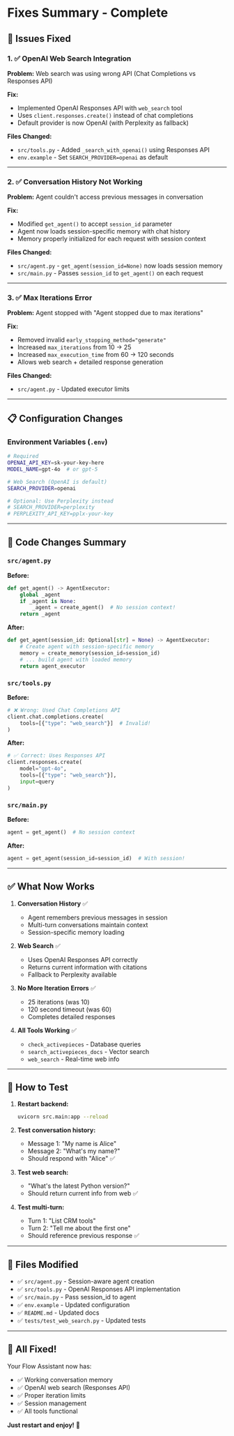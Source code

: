 # Fixes Summary - Complete

## 🎯 Issues Fixed

### 1. ✅ OpenAI Web Search Integration
**Problem:** Web search was using wrong API (Chat Completions vs Responses API)

**Fix:**
- Implemented OpenAI Responses API with `web_search` tool
- Uses `client.responses.create()` instead of chat completions
- Default provider is now OpenAI (with Perplexity as fallback)

**Files Changed:**
- `src/tools.py` - Added `_search_with_openai()` using Responses API
- `env.example` - Set `SEARCH_PROVIDER=openai` as default

---

### 2. ✅ Conversation History Not Working
**Problem:** Agent couldn't access previous messages in conversation

**Fix:**
- Modified `get_agent()` to accept `session_id` parameter
- Agent now loads session-specific memory with chat history
- Memory properly initialized for each request with session context

**Files Changed:**
- `src/agent.py` - `get_agent(session_id=None)` now loads session memory
- `src/main.py` - Passes `session_id` to `get_agent()` on each request

---

### 3. ✅ Max Iterations Error
**Problem:** Agent stopped with "Agent stopped due to max iterations"

**Fix:**
- Removed invalid `early_stopping_method="generate"`
- Increased `max_iterations` from 10 → 25
- Increased `max_execution_time` from 60 → 120 seconds
- Allows web search + detailed response generation

**Files Changed:**
- `src/agent.py` - Updated executor limits

---

## 📋 Configuration Changes

### Environment Variables (`.env`)

```bash
# Required
OPENAI_API_KEY=sk-your-key-here
MODEL_NAME=gpt-4o  # or gpt-5

# Web Search (OpenAI is default)
SEARCH_PROVIDER=openai

# Optional: Use Perplexity instead
# SEARCH_PROVIDER=perplexity
# PERPLEXITY_API_KEY=pplx-your-key
```

---

## 🔧 Code Changes Summary

### `src/agent.py`

**Before:**
```python
def get_agent() -> AgentExecutor:
    global _agent
    if _agent is None:
        _agent = create_agent()  # No session context!
    return _agent
```

**After:**
```python
def get_agent(session_id: Optional[str] = None) -> AgentExecutor:
    # Create agent with session-specific memory
    memory = create_memory(session_id=session_id)
    # ... build agent with loaded memory
    return agent_executor
```

### `src/tools.py`

**Before:**
```python
# ❌ Wrong: Used Chat Completions API
client.chat.completions.create(
    tools=[{"type": "web_search"}]  # Invalid!
)
```

**After:**
```python
# ✅ Correct: Uses Responses API
client.responses.create(
    model="gpt-4o",
    tools=[{"type": "web_search"}],
    input=query
)
```

### `src/main.py`

**Before:**
```python
agent = get_agent()  # No session context
```

**After:**
```python
agent = get_agent(session_id=session_id)  # With session!
```

---

## ✅ What Now Works

1. **Conversation History** ✅
   - Agent remembers previous messages in session
   - Multi-turn conversations maintain context
   - Session-specific memory loading

2. **Web Search** ✅
   - Uses OpenAI Responses API correctly
   - Returns current information with citations
   - Fallback to Perplexity available

3. **No More Iteration Errors** ✅
   - 25 iterations (was 10)
   - 120 second timeout (was 60)
   - Completes detailed responses

4. **All Tools Working** ✅
   - `check_activepieces` - Database queries
   - `search_activepieces_docs` - Vector search
   - `web_search` - Real-time web info

---

## 🧪 How to Test

1. **Restart backend:**
   ```bash
   uvicorn src.main:app --reload
   ```

2. **Test conversation history:**
   - Message 1: "My name is Alice"
   - Message 2: "What's my name?"
   - Should respond with "Alice" ✅

3. **Test web search:**
   - "What's the latest Python version?"
   - Should return current info from web ✅

4. **Test multi-turn:**
   - Turn 1: "List CRM tools"
   - Turn 2: "Tell me about the first one"
   - Should reference previous response ✅

---

## 📁 Files Modified

- ✅ `src/agent.py` - Session-aware agent creation
- ✅ `src/tools.py` - OpenAI Responses API implementation
- ✅ `src/main.py` - Pass session_id to agent
- ✅ `env.example` - Updated configuration
- ✅ `README.md` - Updated docs
- ✅ `tests/test_web_search.py` - Updated tests

---

## 🎉 All Fixed!

Your Flow Assistant now has:
- ✅ Working conversation memory
- ✅ OpenAI web search (Responses API)
- ✅ Proper iteration limits
- ✅ Session management
- ✅ All tools functional

**Just restart and enjoy!** 🚀

